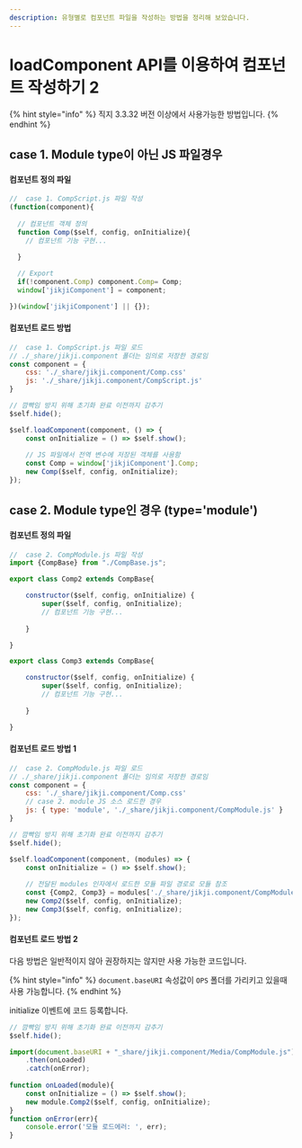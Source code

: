 ```yaml
---
description: 유형별로 컴포넌트 파일을 작성하는 방법을 정리해 보았습니다.
---
```


# loadComponent API를 이용하여 컴포넌트 작성하기 2

{% hint style="info" %}
직지 3.3.32 버전 이상에서 사용가능한 방법입니다.
{% endhint %}

## case 1. Module type이 아닌 JS 파일경우

#### 컴포넌트 정의 파일

```javascript
//  case 1. CompScript.js 파일 작성
(function(component){
  
  // 컴포넌트 객체 정의
  function Comp($self, config, onInitialize){
    // 컴포넌트 기능 구현...
    
  }

  // Export
  if(!component.Comp) component.Comp= Comp;
  window['jikjiComponent'] = component;

})(window['jikjiComponent'] || {});
```

#### 컴포넌트 로드 방법

```javascript
//  case 1. CompScript.js 파일 로드
// ./_share/jikji.component 폴더는 임의로 저장한 경로임
const component = {
    css: './_share/jikji.component/Comp.css'
    js: './_share/jikji.component/CompScript.js'
}

// 깜빡임 방지 위해 초기화 완료 이전까지 감추기
$self.hide();

$self.loadComponent(component, () => {
    const onInitialize = () => $self.show();
    
    // JS 파일에서 전역 변수에 저장된 객체를 사용함
    const Comp = window['jikjiComponent'].Comp;
    new Comp($self, config, onInitialize);
});
```

## case 2. Module type인 경우 (type='module')

#### 컴포넌트 정의 파일

```javascript
//  case 2. CompModule.js 파일 작성
import {CompBase} from "./CompBase.js";

export class Comp2 extends CompBase{

    constructor($self, config, onInitialize) {
        super($self, config, onInitialize);
        // 컴포넌트 기능 구현...
        
    }

}

export class Comp3 extends CompBase{

    constructor($self, config, onInitialize) {
        super($self, config, onInitialize);
        // 컴포넌트 기능 구현...
        
    }

}

```

#### 컴포넌트 로드 방법 1

```javascript
//  case 2. CompModule.js 파일 로드
// ./_share/jikji.component 폴더는 임의로 저장한 경로임
const component = {
    css: './_share/jikji.component/Comp.css'
    // case 2. module JS 소스 로드한 경우
    js: { type: 'module', './_share/jikji.component/CompModule.js' }
}

// 깜빡임 방지 위해 초기화 완료 이전까지 감추기
$self.hide();

$self.loadComponent(component, (modules) => {
    const onInitialize = () => $self.show();
    
    // 전달된 modules 인자에서 로드한 모듈 파일 경로로 모듈 참조
    const {Comp2, Comp3} = modules['./_share/jikji.component/CompModule.js'];
    new Comp2($self, config, onInitialize);
    new Comp3($self, config, onInitialize);
});
```

#### 컴포넌트 로드 방법 2

다음 방법은 일반적이지 않아 권장하지는 않지만 사용 가능한 코드입니다.

{% hint style="info" %}
`document.baseURI` 속성값이 `OPS` 폴더를 가리키고 있을때 사용 가능합니다.
{% endhint %}

initialize 이벤트에 코드 등록합니다.

```javascript
// 깜빡임 방지 위해 초기화 완료 이전까지 감추기
$self.hide();

import(document.baseURI + "_share/jikji.component/Media/CompModule.js")
    .then(onLoaded)
    .catch(onError);
    
function onLoaded(module){
    const onInitialize = () => $self.show();
    new module.Comp2($self, config, onInitialize);
}  
function onError(err){
    console.error('모듈 로드에러: ', err);
}
```
